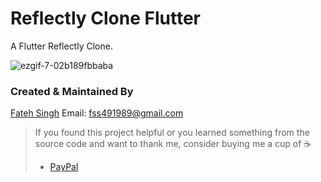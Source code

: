 # Reflectly Clone Flutter
A Flutter Reflectly Clone.

![ezgif-7-02b189fbbaba](https://user-images.githubusercontent.com/16588377/103438954-a2638500-4c5e-11eb-819f-178aa73bba18.gif)


### Created & Maintained By

[Fateh Singh](https://github.com/fateh491989)
Email: fss491989@gmail.com
> If you found this project helpful or you learned something from the source code and want to thank me, consider buying me a cup of :coffee:
>
> - [PayPal](https://www.paypal.me/singhfateh/)

